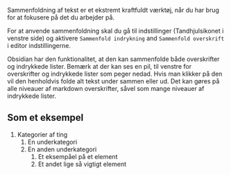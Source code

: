 Sammenfoldning af tekst er et ekstremt kraftfuldt værktøj, når du har brug for at fokusere på det du arbejder på.

For at anvende sammenfoldning skal du gå til indstillinger (Tandhjulsikonet i venstre side) og aktivere `Sammenfold indrykning` and `Sammenfold overskrift` i editor indstillingerne.

Obsidian har den funktionalitet, at den kan sammenfolde både overskrifter og indrykkede lister. Bemærk at der kan ses en pil, til venstre for overskrifter og indrykkede lister som peger nedad. Hvis man klikker på den vil den henholdvis folde alt tekst under sammen eller ud. Det kan gøres på alle niveauer af markdown overskrifter, såvel som mange niveauer af indrykkede lister.

## Som et eksempel

1. Kategorier af ting
   1. En underkategori
   1. En anden underkategori
      1. Et eksempåel på et element
      1. Et andet lige så vigtigt element


